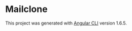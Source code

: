 # Mailclone
This project was generated with [Angular CLI](https://github.com/angular/angular-cli) version 1.6.5.

